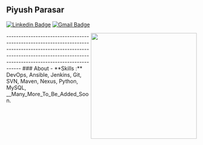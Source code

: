 ## Piyush Parasar 
[![Linkedin Badge](https://img.shields.io/badge/-PiyushParasar-blue?style=flat-square&logo=Linkedin&logoColor=white&link=https://www.linkedin.com/in/piyush-parasar-a49a2513b/)](https://www.linkedin.com/in/piyush-parasar-a49a2513b//) [![Gmail Badge](https://img.shields.io/badge/-parasarpiyush078@gmail.com-c14438?style=flat-square&logo=Gmail&logoColor=white&link=mailto:parasarpiyush078@gmail.com)](mailto:parasarpiyush078@gmail.com) 
  
<img align="right" src="https://media.giphy.com/media/du3J3cXyzhj75IOgvA/giphy.gif" width=280px height=280px/>
--------------------------------------------------------------------------------------------------------------------------------------------------------------------------------
### About
-   **Skills :** DevOps, Ansible, Jenkins, Git, SVN, Maven, Nexus, Python, MySQL, __Many_More_To_Be_Added_Soon. 
